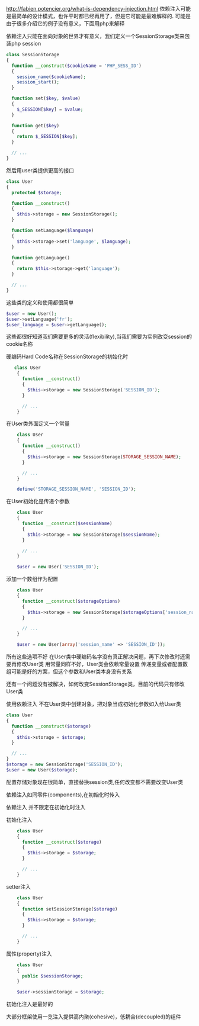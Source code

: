 http://fabien.potencier.org/what-is-dependency-injection.html
依赖注入可能是最简单的设计模式，也许平时都已经再用了，但是它可能是最难解释的.
可能是由于很多介绍它的例子没有意义，下面用php来解释

依赖注入只能在面向对象的世界才有意义，我们定义一个SessionStorage类来包装php session

```php
class SessionStorage
{
  function __construct($cookieName = 'PHP_SESS_ID')
  {
    session_name($cookieName);
    session_start();
  }

  function set($key, $value)
  {
    $_SESSION[$key] = $value;
  }

  function get($key)
  {
    return $_SESSION[$key];
  }

  // ...
}
```
然后用user类提供更高的接口
```php
class User
{
  protected $storage;

  function __construct()
  {
    $this->storage = new SessionStorage();
  }

  function setLanguage($language)
  {
    $this->storage->set('language', $language);
  }

  function getLanguage()
  {
    return $this->storage->get('language');
  }

  // ...
}
```
这些类的定义和使用都很简单
```php
$user = new User();
$user->setLanguage('fr');
$user_language = $user->getLanguage();
```
这些都很好知道我们需要更多的灵活(flexibility),当我们需要为实例改变session的cookie名称

硬编码Hard Code名称在SessionStorage的初始化时
```php
   class User
    {
      function __construct()
      {
        $this->storage = new SessionStorage('SESSION_ID');
      }

      // ...
    }
```
在User类外面定义一个常量
```php
    class User
    {
      function __construct()
      {
        $this->storage = new SessionStorage(STORAGE_SESSION_NAME);
      }

      // ...
    }

    define('STORAGE_SESSION_NAME', 'SESSION_ID');
```
在User初始化是传递个参数
```php
    class User
    {
      function __construct($sessionName)
      {
        $this->storage = new SessionStorage($sessionName);
      }

      // ...
    }

    $user = new User('SESSION_ID');
```
添加一个数组作为配置
```php
    class User
    {
      function __construct($storageOptions)
      {
        $this->storage = new SessionStorage($storageOptions['session_name']);
      }

      // ...
    }

    $user = new User(array('session_name' => 'SESSION_ID'));
```
所有这些选项不好
在User类中硬编码名字没有真正解决问题，再下次修改时还需要再修改User类
用常量同样不好，User类会依赖常量设置
传递变量或者配置数组可能是好的方案，但这个参数和User类本身没有关系

还有一个问题没有被解决，如何改变SessionStorage类，目前的代码只有修改User类

使用依赖注入 不在User类中创建对象，把对象当成初始化参数如入给User类
```php
class User
{
  function __construct($storage)
  {
    $this->storage = $storage;
  }

  // ...
}
$storage = new SessionStorage('SESSION_ID');
$user = new User($storage);
```
配置存储对象现在很简单，直接替换session类,任何改变都不需要改变User类

依赖注入如同零件(components),在初始化时传入

依赖注入 并不限定在初始化时注入

初始化注入
```php
    class User
    {
      function __construct($storage)
      {
        $this->storage = $storage;
      }

      // ...
    }
```
setter注入
```php
    class User
    {
      function setSessionStorage($storage)
      {
        $this->storage = $storage;
      }

      // ...
    }
```
属性(property)注入
```php
    class User
    {
      public $sessionStorage;
    }

    $user->sessionStorage = $storage;
```
初始化注入是最好的

大部分框架使用一览注入提供高内聚(cohesive)，低耦合(decoupled)的组件
